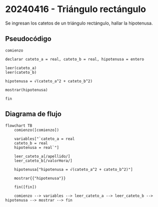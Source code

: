 # 20240416 - Triángulo rectángulo

Se ingresan los catetos de un triángulo rectángulo, hallar la hipotenusa.

## Pseudocódigo

```
comienzo

declarar cateto_a = real, cateto_b = real, hipotenusa = entero

leer(cateto_a)
leer(cateto_b)

hipotenusa = √(cateto_a^2 + cateto_b^2)

mostrar(hipotenusa)

fin
```

## Diagrama de flujo

```mermaid
flowchart TB
	comienzo([comienzo])

	variables["`cateto_a = real
	cateto_b = real
	hipotenusa = real`"]

	leer_cateto_a[/apellido/]
	leer_cateto_b[/valorHora/]

	hipotenusa["hipotenusa = √(cateto_a^2 + cateto_b^2)"]

	mostrar{{"hipotenusa"}}
	
	fin([fin])

	comienzo --> variables --> leer_cateto_a --> leer_cateto_b --> hipotenusa --> mostrar --> fin
```
